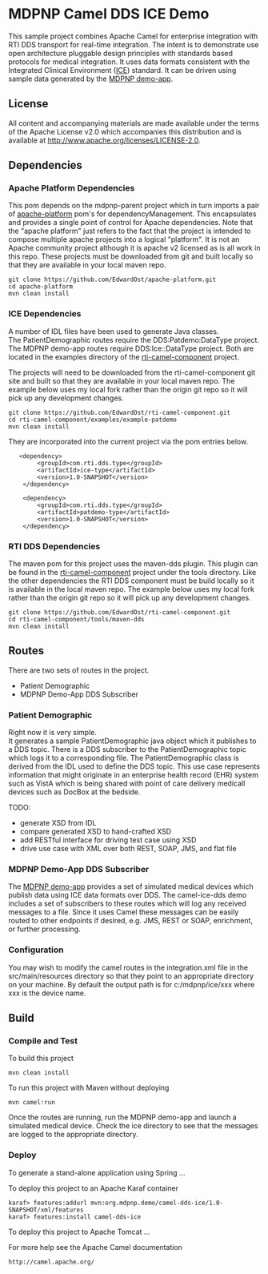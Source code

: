 MDPNP Camel DDS ICE Demo
===========================

This sample project combines Apache Camel for enterprise integration with RTI
DDS transport for real-time integration. The intent is to demonstrate use open
architecture pluggable design principles with standards based protocols for
medical integration.  It uses data formats consistent with the Integrated 
Clinical Environment ([ICE]) standard.  It can be driven using sample data
generated by the [MDPNP demo-app][mdpnp-demo].

License
-------
All content and accompanying materials are made available under the terms of the
Apache License v2.0 which accompanies this distribution and is available at
http://www.apache.org/licenses/LICENSE-2.0.

Dependencies
------------

### Apache Platform Dependencies

This pom depends on the mdpnp-parent project which in turn imports a pair of
[apache-platform] pom's for dependencyManagement.  This encapsulates and
provides a single point of control for Apache dependencies.  Note that the 
"apache platform" just refers to the fact that the project is intended to
compose multiple apache projects into a logical "platform".  It is not an Apache
community project although it is apache v2 licensed as is all work in this repo.
These projects must be downloaded from git and built locally so that they are
available in your local maven repo.

    git clone https://github.com/EdwardOst/apache-platform.git
    cd apache-platform
    mvn clean install

### ICE Dependencies

A number of IDL files have been used to generate Java classes.  
The PatientDemographic routes require the DDS:Patdemo:DataType project.
The MDPNP demo-app routes require DDS:Ice::DataType project.  Both are located
in the examples directory of the [rti-camel-component] project.

The projects will need to be downloaded from the rti-camel-component git site
and built so that they are available in your local maven repo.  The example
below uses my local fork rather than the origin git repo so it will pick up any
development changes.

    git clone https://github.com/EdwardOst/rti-camel-component.git
    cd rti-camel-component/examples/example-patdemo
    mvn clean install

They are incorporated into the current project via the pom entries below.

       <dependency>
            <groupId>com.rti.dds.type</groupId>
            <artifactId>ice-type</artifactId>
            <version>1.0-SNAPSHOT</version>
        </dependency>

        <dependency>
            <groupId>com.rti.dds.type</groupId>
            <artifactId>patdemo-type</artifactId>
            <version>1.0-SNAPSHOT</version>
        </dependency>

### RTI DDS Dependencies

The maven pom for this project uses the maven-dds plugin.  This plugin can be
found in the [rti-camel-component] project under the tools directory.  Like the
other dependencies the RTI DDS component must be build locally so it is
available in the local maven repo.  The example below uses my local fork rather
than the origin git repo so it will pick up any development changes.

    git clone https://github.com/EdwardOst/rti-camel-component.git
    cd rti-camel-component/tools/maven-dds
    mvn clean install

Routes
------

There are two sets of routes in the project.
* Patient Demographic
* MDPNP Demo-App DDS Subscriber

### Patient Demographic

Right now it is very simple.  
It generates a sample PatientDemographic java object which it publishes to a
DDS topic.  There is a DDS subscriber to the PatientDemographic topic which logs
it to a corresponding file.  The PatientDemographic class is derived from the
IDL used to define the DDS topic.  This use case represents information that
might originate in an enterprise health record (EHR) system such as VistA which
is being shared with point of care delivery medicall devices such as DocBox at
the bedside.

TODO: 
* generate XSD from IDL
* compare generated XSD to hand-crafted XSD
* add RESTful interface for driving test case using XSD
* drive use case with XML over both REST, SOAP, JMS, and flat file

### MDPNP Demo-App DDS Subscriber

The [MDPNP demo-app][mdpnp-demo] provides a set of simulated medical devices
which publish data using ICE data formats over DDS.  The camel-ice-dds demo
includes a set of subscribers to these routes which will log any received
messages to a file.  Since it uses Camel these messages can be easily routed
to other endpoints if desired, e.g. JMS, REST or SOAP, enrichment, or further
processing.

### Configuration

You may wish to modify the camel routes in the integration.xml file in the 
src/main/resources directory so that they point to an appropriate directory on
your machine.  By default the output path is for c:/mdpnp/ice/xxx where xxx is
the device name.


Build
-----

### Compile and Test

To build this project

    mvn clean install

To run this project with Maven without deploying

    mvn camel:run

Once the routes are running, run the MDPNP demo-app and launch a simulated
medical device.  Check the ice directory to see that the messages are logged to
the appropriate directory.

### Deploy

To generate a stand-alone application using Spring
...

To deploy this project to an Apache Karaf container

    karaf> features:addurl mvn:org.mdpnp.demo/camel-dds-ice/1.0-SNAPSHOT/xml/features
    karaf> features:install camel-dds-ice

To deploy this project to Apache Tomcat
...

For more help see the Apache Camel documentation

    http://camel.apache.org/


[mdpnp-demo]: http://sourceforge.net/projects/mdpnp/
[ICE]: http://www.mdpnp.org/mdice.html
[apache-platform]: https://github.com/EdwardOst/apache-platform
[rti-camel-component]: https://github.com/EdwardOst/rti-camel-component
